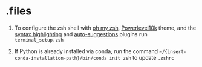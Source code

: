 # .files

1. To configure the zsh shell with [oh my zsh](https://ohmyz.sh/), [Powerlevel10k](https://github.com/romkatv/powerlevel10k) theme, and the [syntax highlighting](https://github.com/zsh-users/zsh-syntax-highlighting) and [auto-suggestions](https://github.com/zsh-users/zsh-autosuggestions) plugins run `terminal_setup.zsh`

2. If Python is already installed via conda, run the command `~/{insert-conda-installation-path}/bin/conda init zsh` to update `.zshrc`
